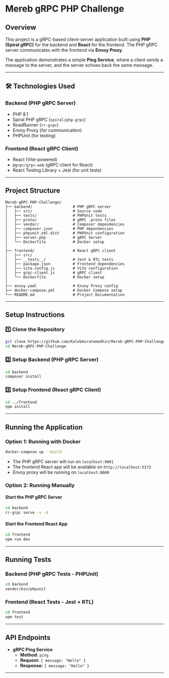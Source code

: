 # Mereb gRPC PHP Challenge

## Overview
This project is a gRPC-based client-server application built using **PHP (Spiral gRPC)** for the backend and **React** for the frontend. The PHP gRPC server communicates with the frontend via **Envoy Proxy**.

The application demonstrates a simple **Ping Service**, where a client sends a message to the server, and the server echoes back the same message.

---

## 🛠 Technologies Used
### **Backend (PHP gRPC Server)**
- PHP 8.1
- Spiral PHP gRPC (`spiral/php-grpc`)
- RoadRunner (`rr-grpc`)
- Envoy Proxy (for communication)
- PHPUnit (for testing)

### **Frontend (React gRPC Client)**
- React (Vite-powered)
- `@grpc/grpc-web` (gRPC client for React)
- React Testing Library + Jest (for unit tests)

---

## Project Structure
```
Mereb-gRPC-PHP-Challenge/
├── backend/                  # PHP gRPC server
│   ├── src/                  # Source code
│   ├── tests/                # PHPUnit tests
│   ├── proto/                # gRPC .proto files
│   ├── vendor/               # Composer dependencies
│   ├── composer.json         # PHP dependencies
│   ├── phpunit.xml.dist      # PHPUnit configuration
│   ├── server.php            # gRPC Server
│   └── Dockerfile            # Docker setup
│
├── frontend/                 # React gRPC client
│   ├── src/
│   ├── __tests__/            # Jest & RTL tests
│   ├── package.json          # Frontend dependencies
│   ├── vite.config.js        # Vite configuration
│   ├── grpc-client.js        # gRPC client
│   └── Dockerfile            # Docker setup
│
├── envoy.yaml                # Envoy Proxy config
├── docker-compose.yml        # Docker Compose setup
└── README.md                 # Project Documentation
```

---

## Setup Instructions
### **1️⃣ Clone the Repository**
```sh
git clone https://github.com/KalebAsratemedhin/Mereb-gRPC-PHP-Challenge.git
cd Mereb-gRPC-PHP-Challenge
```

### **2️⃣ Setup Backend (PHP gRPC Server)**
```sh
cd backend
composer install
```

### **3️⃣ Setup Frontend (React gRPC Client)**
```sh
cd ../frontend
npm install
```

---

## Running the Application
### **Option 1: Running with Docker**
```sh
docker-compose up --build
```
- The PHP gRPC server will run on `localhost:9001`
- The frontend React app will be available on `http://localhost:5173`
- Envoy proxy will be running on `localhost:8000`

### **Option 2: Running Manually**
#### **Start the PHP gRPC Server**
```sh
cd backend
rr-grpc serve -v -d
```
#### **Start the Frontend React App**
```sh
cd frontend
npm run dev
```

---

## Running Tests
### **Backend (PHP gRPC Tests - PHPUnit)**
```sh
cd backend
vendor/bin/phpunit
```

### **Frontend (React Tests - Jest + RTL)**
```sh
cd frontend
npm test
```

---

## API Endpoints
- **gRPC Ping Service**
  - **Method:** `ping`
  - **Request:** `{ message: "Hello" }`
  - **Response:** `{ message: "Hello" }`

---


